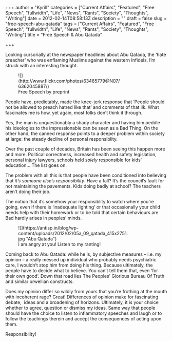 +++
author = "Kyrill"
categories = ["Current Affairs", "Featured", "Free Speech", "fullwidth", "Life", "News", "Rants", "Society", "Thoughts", "Writing"]
date = 2012-02-14T08:58:13Z
description = ""
draft = false
slug = "free-speech-abu-qatada"
tags = ["Current Affairs", "Featured", "Free Speech", "fullwidth", "Life", "News", "Rants", "Society", "Thoughts", "Writing"]
title = "Free Speech & Abu Qatada"

+++


Looking cursorially at the newspaper headlines about Abu Qatada, the ‘hate preacher’ who was enflaming Muslims against the western Infidels, I’m struck with an interesting thought.

<figure class="thumbnail wp-caption alignleft" style="width: 317px">
![](http://www.flickr.com/photos/63465779@N07/6362045887/)
<figcaption class="caption wp-caption-text">Free Speech by preprint</figcaption></figure>People have, predictably, made the knee-jerk response that ‘People should not be allowed to preach hatred like that’ and comments of that ilk. What fascinates me is how, yet again, most folks don’t think it through.

Yes, the man is unquestionably a shady character and having him peddle his ideologies to the impressionable can be seen as a Bad Thing. On the other hand, the canned response points to a deeper problem within society at large: the steady decline of personal responsiblity.

Over the past couple of decades, Britain has been seeing this happen more and more. Political correctness, increased health and safety legislation, personal injury lawyers, schools held *solely* responsible for kids’ education… The list goes on.

The problem with all this is that people have been conditioned into believing that *it’s someone else’s responsibility*. Have a fall? It’s the council’s fault for not maintaining the pavements. Kids doing badly at school? The teachers aren’t doing their job.

The notion that it’s somehow your responsiblity to watch where you’re going, even if there is ‘inadequate lighting’ or that occasionally your child needs help with their homework or to be told that certain behaviours are Bad hardly arises in peoples’ minds.

<figure class="thumbnail wp-caption alignright" style="width: 342px">
![](https://antisp.in/blog/wp-content/uploads/2012/02/05a_09_qatada_415x2751.jpg "Abu Qatada")
<figcaption class="caption wp-caption-text">I am angry at you! Listen to my ranting!</figcaption></figure>Coming back to Abu Qatada: while he is, by subjective measures – i.e. my opinion – a really messed up individual who probably needs psychiatric care, I wouldn’t stop him from doing his thing. Because ultimately, the people have to decide what to believe. You can’t tell them that, even ‘for their own good’. Down that road lies The Peoples’ Glorious Bureau Of Truth and similar orwellian constructs.

Does my opinion differ so wildly from yours that you’re frothing at the mouth with incoherent rage? Great! Differences of opinion make for fascinating debate,  ideas and a broadening of horizons. Ultimately, it is your choice whether to agree, question or dismiss my ideas. Same way that people should have the choice to listen to inflammatory speeches and laugh or to follow the teachings therein and accept the consequences of acting upon them.

Responsibility!


